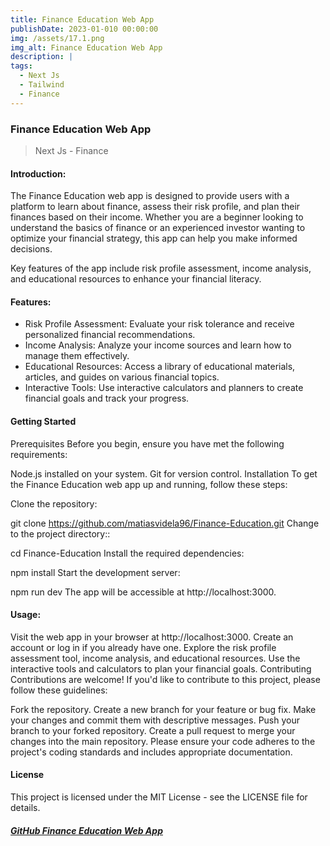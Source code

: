 ```yaml
---
title: Finance Education Web App
publishDate: 2023-01-010 00:00:00
img: /assets/17.1.png
img_alt: Finance Education Web App
description: |
tags:
  - Next Js 
  - Tailwind 
  - Finance 
---
```

### Finance Education Web App
> Next Js - Finance 

#### Introduction:

The Finance Education web app is designed to provide users with a platform to learn about finance, assess their risk profile, and plan their finances based on their income. Whether you are a beginner looking to understand the basics of finance or an experienced investor wanting to optimize your financial strategy, this app can help you make informed decisions.

Key features of the app include risk profile assessment, income analysis, and educational resources to enhance your financial literacy.

#### Features:

- Risk Profile Assessment: Evaluate your risk tolerance and receive personalized financial recommendations.
- Income Analysis: Analyze your income sources and learn how to manage them effectively.
- Educational Resources: Access a library of educational materials, articles, and guides on various financial topics.
- Interactive Tools: Use interactive calculators and planners to create financial goals and track your progress.

#### Getting Started
Prerequisites
Before you begin, ensure you have met the following requirements:

Node.js installed on your system.
Git for version control.
Installation
To get the Finance Education web app up and running, follow these steps:

Clone the repository:

git clone https://github.com/matiasvidela96/Finance-Education.git
Change to the project directory::

cd Finance-Education
Install the required dependencies:

npm install
Start the development server:

npm run dev
The app will be accessible at http://localhost:3000.

#### Usage:

Visit the web app in your browser at http://localhost:3000.
Create an account or log in if you already have one.
Explore the risk profile assessment tool, income analysis, and educational resources.
Use the interactive tools and calculators to plan your financial goals.
Contributing
Contributions are welcome! If you'd like to contribute to this project, please follow these guidelines:

Fork the repository.
Create a new branch for your feature or bug fix.
Make your changes and commit them with descriptive messages.
Push your branch to your forked repository.
Create a pull request to merge your changes into the main repository.
Please ensure your code adheres to the project's coding standards and includes appropriate documentation.

#### License
This project is licensed under the MIT License - see the LICENSE file for details.



##### <a href="https://github.com/matiasvidela96/Finance-Education" target="_blank">GitHub Finance Education Web App</a>

